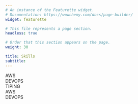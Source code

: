```yaml
---
# An instance of the Featurette widget.
# Documentation: https://wowchemy.com/docs/page-builder/
widget: featurette

# This file represents a page section.
headless: true

# Order that this section appears on the page.
weight: 30

title: Skills
subtitle:
---
```

 <div class="skill-name">AWS</div>
 <div class="skill-name">DEVOPS</div>
 <div class="skills">

  <div class="skill">
    <div class="skill-name">TIPING</div>
    <div class="skill-bar">
      <div class="skill-per" per="90%" style="max-width:90%"></div>
    </div>
  </div>

</div>

<div class="skills">

  <div class="skill">
    <div class="skill-name">AWS</div>
    <div class="skill-bar">
      <div class="skill-per" per="15%" style="max-width:15%"></div>
    </div>
  </div>

</div>

<div class="skills">

  <div class="skill">
    <div class="skill-name">DEVOPS</div>
    <div class="skill-bar">
      <div class="skill-per" per="15%" style="max-width:15%"></div>
    </div>
  </div>

</div>



